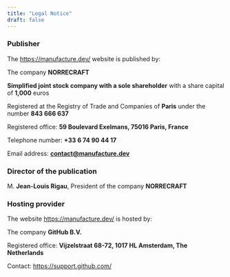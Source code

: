 ```yaml
---
title: "Legal Notice"
draft: false
---
```


### Publisher

The https://manufacture.dev/ website is published by:

The company **NORRECRAFT**

**Simplified joint stock company with a sole shareholder** with a share capital of **1,000** euros

Registered at the Registry of Trade and Companies of **Paris** under the number **843 666 637**

Registered office: **59 Boulevard Exelmans, 75016 Paris, France**

Telephone number: **+33 6 74 90 44 17**

Email address: **contact@manufacture.dev**

### Director of the publication

M. **Jean-Louis Rigau**, President of the company **NORRECRAFT**

### Hosting provider

The website https://manufacture.dev/ is hosted by:

The company **GitHub B.V.**

Registered office: **Vijzelstraat 68-72, 1017 HL Amsterdam, The Netherlands**

Contact: https://support.github.com/
